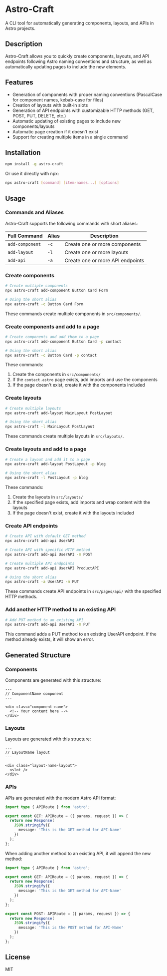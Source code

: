 # Astro-Craft

A CLI tool for automatically generating components, layouts, and APIs in Astro projects.

## Description

Astro-Craft allows you to quickly create components, layouts, and API endpoints following Astro naming conventions and structure, as well as automatically updating pages to include the new elements.

## Features

- Generation of components with proper naming conventions (PascalCase for component names, kebab-case for files)
- Creation of layouts with built-in slots
- Generation of API endpoints with customizable HTTP methods (GET, POST, PUT, DELETE, etc.)
- Automatic updating of existing pages to include new components/layouts
- Automatic page creation if it doesn't exist
- Support for creating multiple items in a single command

## Installation

```bash
npm install -g astro-craft
```

Or use it directly with npx:

```bash
npx astro-craft [command] [item-names...] [options]
```

## Usage

### Commands and Aliases

Astro-Craft supports the following commands with short aliases:

| Full Command    | Alias | Description                  |
|-----------------|-------|------------------------------|
| `add-component` | `-c`  | Create one or more components |
| `add-layout`    | `-l`  | Create one or more layouts    |
| `add-api`       | `-a`  | Create one or more API endpoints |

### Create components

```bash
# Create multiple components
npx astro-craft add-component Button Card Form

# Using the short alias
npx astro-craft -c Button Card Form
```

These commands create multiple components in `src/components/`.

### Create components and add to a page

```bash
# Create components and add them to a page
npx astro-craft add-component Button Card -p contact

# Using the short alias
npx astro-craft -c Button Card -p contact
```

These commands:
1. Create the components in `src/components/`
2. If the `contact.astro` page exists, add imports and use the components
3. If the page doesn't exist, create it with the components included

### Create layouts

```bash
# Create multiple layouts
npx astro-craft add-layout MainLayout PostLayout

# Using the short alias
npx astro-craft -l MainLayout PostLayout
```

These commands create multiple layouts in `src/layouts/`.

### Create layouts and add to a page

```bash
# Create a layout and add it to a page
npx astro-craft add-layout PostLayout -p blog

# Using the short alias
npx astro-craft -l PostLayout -p blog
```

These commands:
1. Create the layouts in `src/layouts/`
2. If the specified page exists, add imports and wrap content with the layouts
3. If the page doesn't exist, create it with the layouts included

### Create API endpoints

```bash
# Create API with default GET method
npx astro-craft add-api UserAPI

# Create API with specific HTTP method
npx astro-craft add-api UserAPI -m POST

# Create multiple API endpoints
npx astro-craft add-api UserAPI ProductAPI

# Using the short alias
npx astro-craft -a UserAPI -m PUT
```

These commands create API endpoints in `src/pages/api/` with the specified HTTP methods.

### Add another HTTP method to an existing API

```bash
# Add PUT method to an existing API
npx astro-craft add-api UserAPI -m PUT
```

This command adds a PUT method to an existing UserAPI endpoint. If the method already exists, it will show an error.

## Generated Structure

### Components

Components are generated with this structure:

```astro
---
// ComponentName component
---

<div class="component-name">
  <!-- Your content here -->
</div>
```

### Layouts

Layouts are generated with this structure:

```astro
---
// LayoutName layout
---

<div class="layout-name-layout">
  <slot />
</div>
```

### APIs

APIs are generated with the modern Astro API format:

```typescript
import type { APIRoute } from 'astro';

export const GET: APIRoute = ({ params, request }) => {
  return new Response(
    JSON.stringify({
      message: 'This is the GET method for API-Name'
    })
  );
};
```

When adding another method to an existing API, it will append the new method:

```typescript
import type { APIRoute } from 'astro';

export const GET: APIRoute = ({ params, request }) => {
  return new Response(
    JSON.stringify({
      message: 'This is the GET method for API-Name'
    })
  );
};

export const POST: APIRoute = ({ params, request }) => {
  return new Response(
    JSON.stringify({
      message: 'This is the POST method for API-Name'
    })
  );
};
```

## License

MIT 